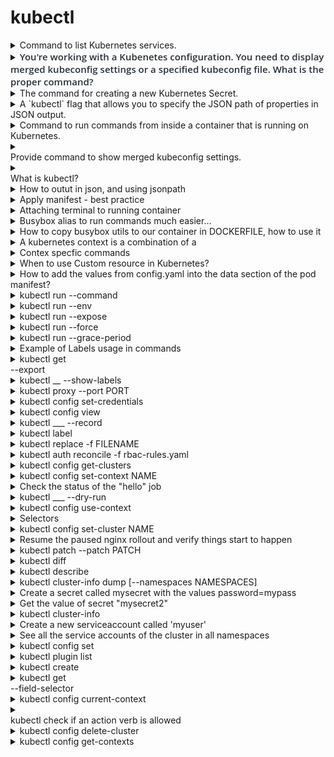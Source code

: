 # kubectl 

<details>
<summary>
Command to list Kubernetes services.
</summary>
`kubectl get svc`
</details>

<details>
<summary>
<span style="color: rgb(41, 48, 59); font-family: &quot;Open Sans&quot;, &quot;Helvetica Neue&quot;, Helvetica, Arial, sans-serif; font-size: 15px; font-weight: 600;">You're working with a Kubenetes configuration. You need to display merged kubeconfig settings or a specified kubeconfig file. What is the proper command?</span>
</summary>
kubectl config view
</details>

<details>
<summary>
The command for creating a new Kubernetes Secret.
</summary>
`kubectl create secret`
</details>

<details>
<summary>
A `kubectl` flag that allows you to specify the JSON path of properties in JSON output.
</summary>
`-o` along with the `jsonpath` value.

`kubectl get svc -o jsonpath`
</details>

<details>
<summary>
Command to run commands from inside a container that is running on Kubernetes.
</summary>
`kubectl exec`
</details>

<details>
<summary>
<div style="">Provide command to show merged kubeconfig settings.</div>
</summary>
<div style="">kubectl config view

*<img src="0oTJPvbKuWTMMeQulKyLGTNY2RLARnDCp8zV2j-gIwfOsP7bZnuDrQefu_W2rTDZLULQ8xvesq6KAxLWM8eWcTwPK2Nt-GqTy2buW2SEXiJMUXlUuwjnlyCab3c5v1GAjNow.png">*
</div>
</details>

<details>
<summary>
<div style="">What is kubectl?</div>
</summary>
<div style="">CLI for running commands against Kubernetes clusters</div>*
<img src="isELrh5WNHvaPK4BHA8eIJFHKBon5EWZU_8Z16n3bUKaGm2XIEHp2Pk-8pLjEsyFP41Sq-kci93MS5K4mrWQ8bmsQHc5dcY6P9cQQ_UO8rLjCw1L2i7V1QAhyFgb4uoEG_S-.png">*
</details>

<details>
<summary>
How to outut in json, and using jsonpath
</summary>
<strong>kubectl get pods -n kube-system -o json
</strong><strong>kubectl get pods -n kube-system -o json | jq '.items[].metadata.name'
</strong>

</details>

<details>
<summary>
Apply manifest - best practice
</summary>
Use&nbsp;kubectl diff&nbsp;to check what would change before applying any updates to your production cluster.

</details>

<details>
<summary>
Attaching terminal to running container
</summary>
kubectl attach demo-54f4458547-fcx2n

</details>

<details>
<summary>
Busybox alias to run commands much easier...
</summary>
alias bb=<em style="">kubectl run busybox --image=busybox:1.28 --rm -it --restart=Never --command --</em> 

bb nslookup demo ... 
bb wget -qO- http://demo:8888 ... 
bb sh

</details>

<details>
<summary>
How to copy busybox utils to our container in DOCKERFILE, how to use it
</summary>
FROM golang:1.11-alpine AS build&nbsp;<div>WORKDIR /src/&nbsp;</div><div>
</div><div>COPY main.go go.* /src/&nbsp;</div><div>RUN CGO_ENABLED=0&nbsp;</div><div>go build -o /bin/demo&nbsp;</div><div>
</div><div>FROM scratch COPY --from=build /bin/demo /bin/demo&nbsp;</div><div>COPY --from=busybox:1.28 /bin/busybox /bin/busybox*&nbsp;*</div><div>ENTRYPOINT ["/bin/demo"]
</div><div>
</div><div>-----</div><div>use the utils from /bin/busybox</div><div><strong>kubectl exec -it POD_NAME /bin/busybox sh</strong>
</div>
</details>

<details>
<summary>
A kubernetes context is a combination of a&nbsp;

</summary>
<div>* authenticated user</div>* a cluster (could be more than one, but current cluster by default)<div>* namespace
</div><div>
</div><div>kubectl config get-contexts
</div>
</details>

<details>
<summary>
Contex specfic commands
</summary>
<strong>kubectl config use-context gke</strong>
<div><strong>kubectl config set-context myapp --cluster=gke --namespace=myapp</strong><strong>
</strong></div><div><strong>kubectl config current-context</strong><strong>
</strong></div><div><strong>
</strong></div><div><strong>kubectx docker-for-desktop</strong> 
Switched to context "docker-for-desktop".
<strong>
</strong><strong>kubectx -</strong> Switched to context "gke". 
<strong>kubectx -</strong> Switched to context "docker-for-desktop".<strong>
</strong></div><div>
</div>
</details>

<details>
<summary>
When to&nbsp;use Custom resource in Kubernetes?

</summary>
<div>Use a custom resource (CRD or Aggregated API) if most of the following apply:</div>You want to use Kubernetes client libraries and CLIs to create and update the new resource.<div>You want top-level support from kubectl (for example:&nbsp;kubectl get my-object object-name).</div><div>You want to build new automation that watches for updates on the new object, and then CRUD other objects, or vice versa.</div><div>You want to write automation that handles updates to the object.</div><div>You want to use Kubernetes API conventions like&nbsp;.spec,&nbsp;.status, and&nbsp;.metadata.</div><div>You want the object to be an abstraction over a collection of controlled resources, or a summarization of other resources.
</div>
</details>

<details>
<summary>
How to add the values from config.yaml into the data section of the pod manifest?

</summary>
<div>How to achieve following::

apiVersion: v1
data:
&nbsp;config.yaml: |
&nbsp;&nbsp;&nbsp;autoSaveInterval: 60
&nbsp;&nbsp;&nbsp;batchSize: 128
&nbsp;&nbsp;&nbsp;protocols:
&nbsp;&nbsp;&nbsp;&nbsp;&nbsp;- http
&nbsp;&nbsp;&nbsp;&nbsp;&nbsp;- https
kind: ConfigMap
metadata:
&nbsp;name: demo-config
&nbsp;namespace: demo<strong>
</strong></div><div><strong>
</strong></div><div>--</div><div>
</div><div>kubectl create configmap demo-config --namespace=demo --from-file=config.yaml configmap "demo-config" created
</div><div>
</div><div>kubectl get configmap/demo-config --namespace=demo --export -o yaml &gt;demo-config.yaml
</div><div>
</div>

</details>

<details>
<summary>
kubectl run --command
</summary>
If true and extra arguments are present, use them as the 'command' field in the container, rather than the 'args' field which is the default.
</details>

<details>
<summary>
kubectl run --env
</summary>
env vars to set in the container
</details>

<details>
<summary>
kubectl run --expose
</summary>
Create an external svc for the container
</details>

<details>
<summary>
kubectl run --force
</summary>
If grace-period=0. immediately remove resources from API and bypass graceful deletion.&nbsp;<div>
</div><div>May result in inconsistency or data loss and requires confirmation.</div>
</details>

<details>
<summary>
kubectl run --grace-period
</summary>
<table><tbody><tr><td>Period of time in seconds given to the resource to terminate gracefully. 

1 for immediate shutdown. 

Can only be set to 0 when --force is true (force deletion).</td></tr><tr></tr></tbody></table>

</details>

<details>
<summary>
Example of Labels usage in commands
</summary>
<div>kubectl get pods --show-labels</div><div>
</div>kubectl get pod --selector foo=bar<div>
&nbsp;kubectl get pods -l foo!=bar</div><div>
&nbsp;kubectl get pods -l <em style="">foo notin bar</em></div>
</details>

<details>
<summary>
kubectl get<div>--export</div>
</summary>
<div>Omit cluster-specific info</div>
</details>

<details>
<summary>
kubectl __ --show-labels
</summary>
When printing, show all labels as the last column
</details>

<details>
<summary>
kubectl proxy --port PORT
</summary>
<div>Creates a proxy server or application-level gateway between localhost and the Kubernetes API Server.&nbsp;</div><div>
</div><div>Allows serving static content over specified HTTP path.&nbsp;</div><div>
</div><div>All incoming data enters through one port and gets forwarded to the remote kubernetes API Server port, except for the path matching the static content path.</div>
<div>--www</div><div>also serve static files from a given directory</div>
</details>

<details>
<summary>
kubectl config set-credentials
</summary>
Sets a user in kubeconfig<div>
</div><div>their certs</div><div>auth provider<div>environment</div></div><div>command</div>
</details>

<details>
<summary>
kubectl config view
</summary>
Display kubeconfig settings
</details>

<details>
<summary>
kubectl ___ --record
</summary>
<table><tbody><tr><td>Record current kubectl command in the resource annotation. 

If set to false, do not record the command. 

If set to true, record the command. 

If not set, default to updating the existing annotation value only if one already exists.</td></tr><tr></tr></tbody></table>

</details>

<details>
<summary>
kubectl label
</summary>
<div>Adds or overwrites the labels on a resource.</div>
</details>

<details>
<summary>
kubectl replace -f FILENAME
</summary>
<div>Replace a resource by filename or stdin.</div>
</details>

<details>
<summary>
kubectl auth reconcile -f rbac-rules.yaml
</summary>
<div>Reconciles rules for&nbsp;</div><div>Role, RoleBinding, ClusterRole, and ClusterRoleBinding</div><div>
</div><div>Missing objects/namespaces are created if required.</div><div>
</div><div>Superior to 'applying' RBAC resources as it causes semantically-aware merging of rules and subjects.</div><div>*
*</div><div></div>*--remove-extra-permissions*<div>*--remove-extra-subjects*</div><div><div>Removes extra perms/subjects added to roles</div></div>
</details>

<details>
<summary>
kubectl config get-clusters
</summary>
Displays clusters in kubeconfig
</details>

<details>
<summary>
kubectl config set-context NAME
</summary>
Sets a context entry in kubeconfig<div>
</div><div>the context name</div><div>the user</div><div>the namespace</div>
</details>

<details>
<summary>
Check the status of the "hello" job
</summary>
<i>kubectl get jobs</i><div><i>kubectl describe jobs hello</i></div><div><i>kubectl logs job/hello</i></div>
</details>

<details>
<summary>
kubectl ___ --dry-run
</summary>
print the object that would be sent, without sending it.
</details>

<details>
<summary>
kubectl config use-context
</summary>
Sets the current context in kubeconfig
</details>

<details>
<summary>
Selectors
</summary>
An expression&nbsp;that matches&nbsp;a label (or set of labels)

<div><strong>kubectl get pods --all-namespaces --selector app=demo</strong>
</div>
</details>

<details>
<summary>
kubectl config&nbsp;set-cluster NAME
</summary>
Sets a cluster entry in kubeconfig<div>
</div><div>--server</div><div>
</div><div>--certificate-authority</div>
</details>

<details>
<summary>
Resume the paused nginx rollout and verify things start to happen
</summary>
<i>kubectl rollout resume deploy nginx
kubectl rollout history deploy nginx</i>
</details>

<details>
<summary>
kubectl patch --patch PATCH
</summary>
<div>Update resource fields using either "json merge" or&nbsp; "strategic merge"</div><div>
</div><div>*--local*</div><div>If true, patch will operate on the content of the file, not the server-side resource.</div>
</details>

<details>
<summary>
kubectl diff
</summary>
<div>Diff configurations specified by filename or stdin between the current online configuration, and the configuration as it would be if applied.</div><div>
</div><div>Output is always YAML.
</div><div><div>
</div></div><div>*--server-side*</div><div>Run apply in-cluster, not local</div>
</details>

<details>
<summary>
kubectl describe
</summary>
<div>Print a detailed description of the selected resource/group of resources,&nbsp;</div><div>
</div><div>Includies events or controllers.&nbsp;</div>
</details>

<details>
<summary>
kubectl cluster-info dump [--namespaces NAMESPACES]
</summary>
Dumps debug cluster info and pod logs by namespace (default: kube-system)<div>
</div><div>--all-namespaces</div><div>--output-directory</div><div>-o</div>
</details>

<details>
<summary>
Create a secret called mysecret with the values password=mypass
</summary>
<i>kubectl create secret generic mysecret --from-literal=password=mypass</i>
</details>

<details>
<summary>
Get the value of secret "mysecret2"
</summary>
<i>kubectl get secret mysecret2 -o yaml --export</i>
the value will be base64 encoded, so decode it:
<i>echo &lt;value&gt; | base64 -d</i>
</details>

<details>
<summary>
kubectl cluster-info
</summary>
Display addresses of<div>
</div><div>Master</div><div>KubeDNS</div><div>Metrics-Server
<div>Services labelled&nbsp;*kubernetes.io/cluster-service=true*
</div></div>
</details>

<details>
<summary>
Create a new serviceaccount called 'myuser'
</summary>
<i>kubectl create sa myuser --dry-run -o yaml &gt; serviceaccount.yaml</i><div>or get a template with
<i>kubectl get sa default -o yaml --export &gt; sa.yaml</i></div>
</details>

<details>
<summary>
See all the service accounts of the cluster in all namespaces
</summary>
<i>kubectl get sa --all-namespaces</i>
</details>

<details>
<summary>
kubectl config set
</summary>
Sets a value in kubeconfig<div>
</div><div>kubectl config set clusters.my-cluster.server https://1.2.3.4
</div>
</details>

<details>
<summary>
kubectl plugin list
</summary>
List kubectl plugins
</details>

<details>
<summary>
kubectl create
</summary>
<div>Create a resource from a file or from stdin.</div><div>JSON and YAML formats are accepted.</div><h3>Usage</h3><div><code>$ create -f FILENAME</code></div>
</details>

<details>
<summary>
kubectl get<div>--field-selector</div>
</summary>
Filter on object values rather than labels

</details>

<details>
<summary>
kubectl config current-context
</summary>
Prints context
</details>

<details>
<summary>
<div>kubectl check if an action verb is allowed</div>
</summary>
kubectl auth can-i VERB [TYPE TYPE/NAME]
</details>

<details>
<summary>
kubectl config delete-cluster
</summary>
Delete a cluster from kubeconfig
</details>

<details>
<summary>
kubectl config get-contexts
</summary>
Display contexts from kubeconfig
</details>

